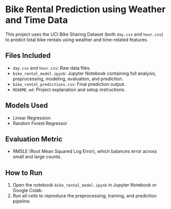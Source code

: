 
# Bike Rental Prediction using Weather and Time Data

This project uses the UCI Bike Sharing Dataset (both `day.csv` and `hour.csv`) to predict total bike rentals using weather and time-related features.

## Files Included
- `day.csv` and `hour.csv`: Raw data files.
- `bike_rental_model.ipynb`: Jupyter Notebook containing full analysis, preprocessing, modeling, evaluation, and prediction.
- `bike_rental_predictions.csv`: Final prediction output.
- `README.md`: Project explanation and setup instructions.

## Models Used
- Linear Regression
- Random Forest Regressor

## Evaluation Metric
- RMSLE (Root Mean Squared Log Error), which balances error across small and large counts.

## How to Run
1. Open the notebook `bike_rental_model.ipynb` in Jupyter Notebook or Google Colab.
2. Run all cells to reproduce the preprocessing, training, and prediction pipeline.
